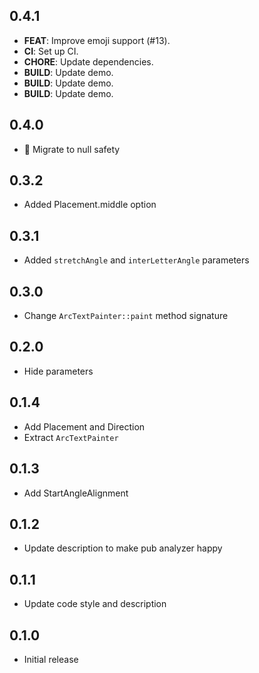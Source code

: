 ## 0.4.1

 - **FEAT**: Improve emoji support (#13).
 - **CI**: Set up CI.
 - **CHORE**: Update dependencies.
 - **BUILD**: Update demo.
 - **BUILD**: Update demo.
 - **BUILD**: Update demo.

## 0.4.0
* :cop: Migrate to null safety

## 0.3.2
* Added Placement.middle option

## 0.3.1
* Added `stretchAngle` and `interLetterAngle` parameters

## 0.3.0
* Change `ArcTextPainter::paint` method signature

## 0.2.0
* Hide parameters

## 0.1.4
* Add Placement and Direction
* Extract `ArcTextPainter`

## 0.1.3
* Add StartAngleAlignment

## 0.1.2
* Update description to make pub analyzer happy

## 0.1.1
* Update code style and description

## 0.1.0
* Initial release
